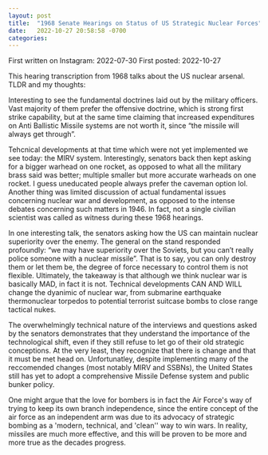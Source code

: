 ```yaml
---
layout: post
title:  "1968 Senate Hearings on Status of US Strategic Nuclear Forces"
date:   2022-10-27 20:58:58 -0700
categories: 
---
```

First written on Instagram: 2022-07-30
First posted: 2022-10-27

This hearing transcription from 1968 talks about the US nuclear arsenal. TLDR and my thoughts: 

Interesting to see the fundamental doctrines laid out by the military officers. Vast majority of them prefer the offensive doctrine, which is strong first strike capability, but at the same time claiming that increased expenditures on Anti Ballistic Missile systems are not worth it, since “the missile will always get through”.

Tehcnical developments at that time which were not yet implemented we see today: the MIRV system. Interestingly, senators back then kept asking for a bigger warhead on one rocket, as opposed to what all the military brass said was better; multiple smaller but more accurate warheads on one rocket. I guess uneducated people always prefer the caveman option lol. Another thing was limited discussion of actual fundamental issues concerning nuclear war and development, as opposed to the intense debates concerning such matters in 1946. In fact, not a single civilian scientist was called as witness during these 1968 hearings.

In one interesting talk, the senators asking how the US can maintain nuclear superiority over the enemy. The general on the stand responded profoundly: “we may have superiority over the Soviets, but you can’t really police someone with a nuclear missile”. That is to say, you can only destroy them or let them be, the degree of force necessary to control them is not flexible. Ultimately, the takeaway is that although we think nuclear war is basically MAD, in fact it is not. Technical developments CAN AND WILL change the dyanimic of nuclear war, from submarine earthquake thermonuclear torpedos to potential terrorist suitcase bombs to close range tactical nukes.

The overwhelmingly technical nature of the interviews and questions asked by the senators demonstrates that they understand the importance of the technological shift, even if they still refuse to let go of their old strategic conceptions. At the very least, they recognize that there is change and that it must be met head on. Unfortunatley, despite implementing many of the reccomended changes (most notably MIRV and SSBNs), the United States still has yet to adopt a comprehensive Missile Defense system and public bunker policy. 

One might argue that the love for bombers is in fact the Air Force's way of trying to keep its own branch independence, since the entire concept of the air force as an independent arm was due to its advocacy of strategic bombing as a 'modern, technical, and 'clean'' way to win wars. In reality, missiles are much more effective, and this will be proven to be more and more true as the decades progress. 